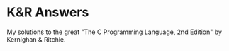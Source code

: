 # K&R Answers
My solutions to the great "The C Programming Language, 2nd Edition" by Kernighan & Ritchie.
